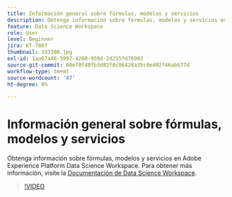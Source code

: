 ```yaml
---
title: Información general sobre fórmulas, modelos y servicios
description: Obtenga información sobre fórmulas, modelos y servicios en Adobe Experience Platform Data Science Workspace.
feature: Data Science Workspace
role: User
level: Beginner
jira: KT-7807
thumbnail: 333380.jpg
exl-id: 1aa07a46-5997-4288-959d-2d255fd76983
source-git-commit: 00ef0f40fb3d82f0c06428a35c0e402f46ab6774
workflow-type: tm+mt
source-wordcount: '47'
ht-degree: 0%

---
```


# Información general sobre fórmulas, modelos y servicios

Obtenga información sobre fórmulas, modelos y servicios en Adobe Experience Platform Data Science Workspace. Para obtener más información, visite la [Documentación de Data Science Workspace](https://experienceleague.adobe.com/docs/experience-platform/data-science-workspace/home.html).

>[!VIDEO](https://video.tv.adobe.com/v/333380?learn=on)

